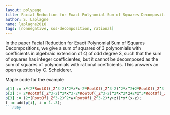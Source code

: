 ```yaml
---
layout: polypage
title: Facial Reduction for Exact Polynomial Sum of Squares Decompositions
author: S. Laplagne
name: laplagne2018
tags: [nonnegative, sos-decomposition, rational]
---
```


In the paper Facial Reduction for Exact Polynomial Sum of Squares Decompositions, we give a sum of squares of 3 polynomials with coefficients in algebraic extension of $Q$ of odd degree 3, such that the sum of squares has integer coefficientes, but it cannot be decomposed as the sum of squares of polynomials with rational coefficients.
This answers an open question by C. Scheiderer.

Maple code for the example
```ruby
p[1] := x*(2*RootOf(_Z^3-2)^2*z*x-2*RootOf(_Z^3-2)^2*z^2+2*RootOf(_Z^3-2)*x^2-2*RootOf(_Z^3-2)*x*z-2*w^2+2*w*z+y^2-2*y*z-2*z^2);
p[2] := 2*RootOf(_Z^3-2)^2*x^3-2*RootOf(_Z^3-2)^2*x^2*z+2*x^3*RootOf(_Z^3-2)-2*x^2*RootOf(_Z^3-2)*z+2*w^2*z-2*w*x*z-2*x^3+2*x^2*z-x*y^2+2*y*z^2+2*z^3;
p[3] := (2*(RootOf(_Z^3-2)^2*w+RootOf(_Z^3-2)*y+z))*x*(x-z);
f := add(p[i], i = 1..3);
```ruby

